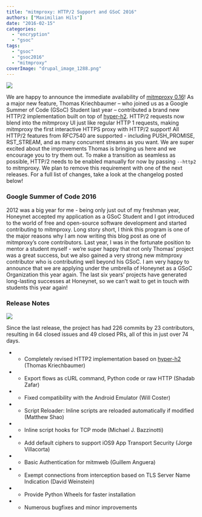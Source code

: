 ```yaml
---
title: "mitmproxy: HTTP/2 Support and GSoC 2016"
authors: ["Maximilian Hils"]
date: "2016-02-15"
categories: 
  - "encryption"
  - "gsoc"
tags: 
  - "gsoc"
  - "gsoc2016"
  - "mitmproxy"
coverImage: "drupal_image_1288.png"
---
```


![](images/drupal_image_1288.png)

We are happy to announce the immediate availability of [mitmproxy 0.16](https://mitmproxy.org/)! As a major new feature, Thomas Kriechbaumer – who joined us as a Google Summer of Code (GSoC) Student last year – contributed a brand new HTTP/2 implementation built on top of [hyper-h2](https://github.com/python-hyper/hyper-h2). HTTP/2 requests now blend into the mitmproxy UI just like regular HTTP 1 requests, making mitmproxy the first interactive HTTPS proxy with HTTP/2 support! All HTTP/2 features from RFC7540 are supported - including PUSH\_PROMISE, RST\_STREAM, and as many concurrent streams as you want. We are super excited about the improvements Thomas is bringing us here and we encourage you to try them out. To make a transition as seamless as possible, HTTP/2 needs to be enabled manually for now by passing `--http2` to mitmproxy. We plan to remove this requirement with one of the next releases. For a full list of changes, take a look at the changelog posted below!

### Google Summer of Code 2016

2012 was a big year for me - being only just out of my freshman year, Honeynet accepted my application as a GSoC Student and I got introduced to the world of free and open-source software development and started contributing to mitmproxy. Long story short, I think this program is one of the major reasons why I am now writing this blog post as one of mitmproxy’s core contributors. Last year, I was in the fortunate position to mentor a student myself - we’re super happy that not only Thomas’ project was a great success, but we also gained a very strong new mitmproxy contributor who is contributing well beyond his GSoC. I am very happy to announce that we are applying under the umbrella of Honeynet as a GSoC Organization this year again. The last six years’ projects have generated long-lasting successes at Honeynet, so we can’t wait to get in touch with students this year again!

### Release Notes

![](images/drupal_image_1289.png)

Since the last release, the project has had 226 commits by 23 contributors, resulting in 64 closed issues and 49 closed PRs, all of this in just over 74 days.

- - Completely revised HTTP2 implementation based on [hyper-h2](https://github.com/python-hyper/hyper-h2) (Thomas Kriechbaumer)

- - Export flows as cURL command, Python code or raw HTTP (Shadab Zafar)

- - Fixed compatibility with the Android Emulator (Will Coster)

- - Script Reloader: Inline scripts are reloaded automatically if modified (Matthew Shao)

- - Inline script hooks for TCP mode (Michael J. Bazzinotti)

- - Add default ciphers to support iOS9 App Transport Security (Jorge Villacorta)

- - Basic Authentication for mitmweb (Guillem Anguera)

- - Exempt connections from interception based on TLS Server Name Indication (David Weinstein)

- - Provide Python Wheels for faster installation

- - Numerous bugfixes and minor improvements
